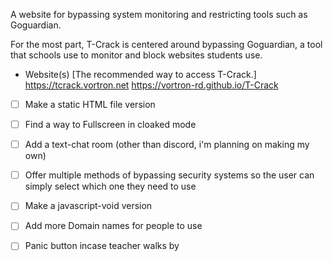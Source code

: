 A website for bypassing system monitoring and restricting tools such as Goguardian.

For the most part, T-Crack is centered around bypassing Goguardian, a tool that schools use to monitor and block websites students use.

- Website(s) [The recommended way to access T-Crack.]
  https://tcrack.vortron.net
  https://vortron-rd.github.io/T-Crack

* [ ] Make a static HTML file version
* [ ] Find a way to Fullscreen in cloaked mode
* [ ] Add a text-chat room (other than discord, i'm planning on making my own)
* [ ] Offer multiple methods of bypassing security systems so the user can simply select which one they need to use
* [ ] Make a javascript-void version
* [ ] Add more Domain names for people to use
* [ ] Panic button incase teacher walks by



